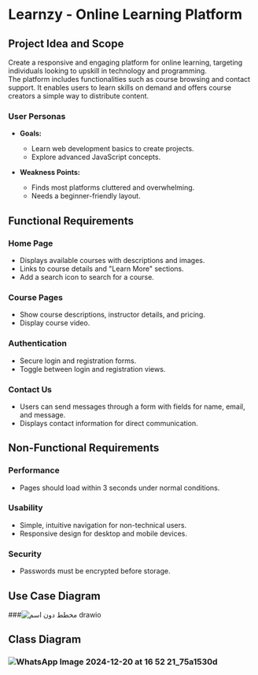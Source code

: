 # Learnzy - Online Learning Platform

## Project Idea and Scope
Create a responsive and engaging platform for online learning, targeting individuals looking to upskill in technology and programming.  
The platform includes functionalities such as course browsing and contact support. It enables users to learn skills on demand and offers course creators a simple way to distribute content.

### User Personas
- **Goals:**
  - Learn web development basics to create projects.
  - Explore advanced JavaScript concepts.

- **Weakness Points:**
  - Finds most platforms cluttered and overwhelming.
  - Needs a beginner-friendly layout.

## Functional Requirements

### Home Page
- Displays available courses with descriptions and images.
- Links to course details and "Learn More" sections.
- Add a search icon to search for a course.

### Course Pages
- Show course descriptions, instructor details, and pricing.
- Display course video.

### Authentication
- Secure login and registration forms.
- Toggle between login and registration views.

### Contact Us
- Users can send messages through a form with fields for name, email, and message.
- Displays contact information for direct communication.

## Non-Functional Requirements

### Performance
- Pages should load within 3 seconds under normal conditions.
### Usability
- Simple, intuitive navigation for non-technical users.
- Responsive design for desktop and mobile devices.
  
### Security
- Passwords must be encrypted before storage.
  
## Use Case Diagram
###![_مخطط دون اسم_ drawio](https://github.com/user-attachments/assets/99726c42-f003-47a4-babe-c0d511fdcd70)
## Class Diagram
### ![WhatsApp Image 2024-12-20 at 16 52 21_75a1530d](https://github.com/user-attachments/assets/f0dab31b-9032-42eb-9860-6c30f5d26250)



